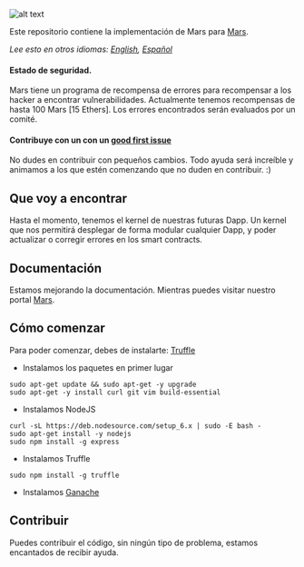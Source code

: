 ![alt text](https://www.marsopensociety.com/wp-content/uploads/2018/09/MARS-OPEN-SOCIETY-Logo.png)

Este repositorio contiene la implementación de Mars para [Mars](https://www.marsopensociety.com/info/).

*Lee esto en otros idiomas: [English](readme.md), [Español](readme.es.md)*

#### Estado de seguridad.
Mars tiene un programa de recompensa de errores para recompensar a los hacker a encontrar vulnerabilidades. Actualmente tenemos recompensas de hasta 100 Mars [15 Ethers]. Los errores encontrados serán evaluados por un comité.

#### Contribuye con un con un [good first issue](https://github.com/MARSOPENSOCIETY/Mars/issues?q=is%3Aissue+is%3Aopen+label%3A%22good+first+issue%22)
No dudes en contribuir con pequeños cambios. Todo ayuda será increíble y animamos a los que estén comenzando que no duden en contribuir. :)

## Que voy a encontrar
Hasta el momento, tenemos el kernel de nuestras futuras Dapp. Un kernel que nos permitirá desplegar de forma modular cualquier Dapp, y poder actualizar o corregir errores en los smart contracts.

## Documentación
Estamos mejorando la documentación. Mientras puedes visitar nuestro portal [Mars](https://www.marsopensociety.com/info/).

## Cómo comenzar
Para poder comenzar, debes de instalarte: [Truffle](https://truffleframework.com/docs/truffle/quickstart)
 - Instalamos los paquetes en primer lugar
```
sudo apt-get update && sudo apt-get -y upgrade
sudo apt-get -y install curl git vim build-essential
```
 - Instalamos NodeJS
 ```
curl -sL https://deb.nodesource.com/setup_6.x | sudo -E bash -
sudo apt-get install -y nodejs
sudo npm install -g express
```
 - Instalamos Truffle
 ```
sudo npm install -g truffle
```
 - Instalamos [Ganache](https://truffleframework.com/ganache)

## Contribuir
Puedes contribuir el código, sin ningún tipo de problema, estamos encantados de recibir ayuda.
